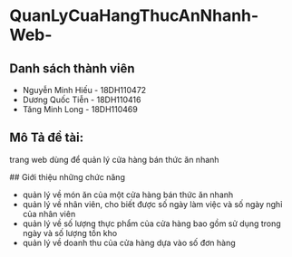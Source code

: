 # QuanLyCuaHangThucAnNhanh-Web-
## Danh sách thành viên
* Nguyễn Minh Hiếu - 18DH110472
* Dương Quốc Tiễn - 18DH110416
* Tăng Minh Long - 18DH110469
## Mô Tả đề tài: 
<p> trang web dùng để quản lý cửa hàng bán thức ăn nhanh </p>
## Giới thiệu những chức năng
<ul>
<li> quản lý về món ăn của một cửa hàng bán thức ăn nhanh </li>
<li> quản lý về nhân viên, cho biết được số ngày làm việc và số ngày nghỉ của nhân viên </li>
<li> quản lý về số lượng thực phẩm của cửa hàng bao gồm sử dụng trong ngày và số lượng tồn kho </li>
  <li> quản lý về doanh thu của cửa hàng dựa vào số đơn hàng </li>
  </ul>
  
